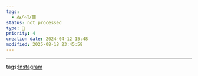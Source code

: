 ```yaml
---
tags:
  - 📥️/✍🏻/🟥
status: not processed
type: 📸
priority: 4
creation date: 2024-04-12 15:48
modified: 2025-08-18 23:45:58
---
```




---
tags:[Instagram](instagram)